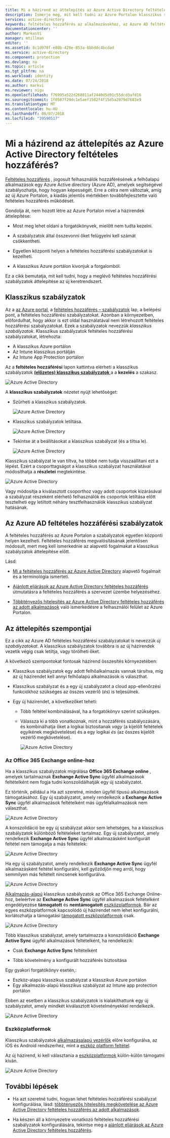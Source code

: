 ```yaml
---
title: Mi a házirend az áttelepítés az Azure Active Directory feltételes hozzáférés? | Microsoft Docs
description: Ismerje meg, mit kell tudni az Azure Portalon klasszikus szabályzatok migrálása.
services: active-directory
keywords: feltételes hozzáférés az alkalmazásokhoz, az Azure AD feltételes hozzáférés, biztonságos hozzáférés a vállalati erőforrásokhoz, a feltételes hozzáférési szabályzatok
documentationcenter: ''
author: MarkusVi
manager: mtillman
editor: ''
ms.assetid: 8c1d978f-e80b-420e-853a-8bbddc4bcdad
ms.service: active-directory
ms.component: protection
ms.devlang: na
ms.topic: article
ms.tgt_pltfrm: na
ms.workload: identity
ms.date: 07/24/2018
ms.author: markvi
ms.reviewer: nigu
ms.openlocfilehash: f76995a522d268011af2440d5d91c55dcd3afd16
ms.sourcegitcommit: 1f0587f29dc1e5aef1502f4f15d5a2079d7683e9
ms.translationtype: MT
ms.contentlocale: hu-HU
ms.lasthandoff: 08/07/2018
ms.locfileid: "39590517"
---
```

# <a name="what-is-a-policy-migration-in-azure-active-directory-conditional-access"></a>Mi a házirend az áttelepítés az Azure Active Directory feltételes hozzáférés? 


[Feltételes hozzáférés](../active-directory-conditional-access-azure-portal.md) , jogosult felhasználók hozzáférésének a felhőalapú alkalmazások egy Azure Active directory (Azure AD), amelyek segítségével szabályozhatja, hogy hogyan képességét. Erre a célra nem változtak, amíg az új Azure Portalon, a kiadás jelentős mértékben továbbfejlesztette való feltételes hozzáférés működését.

Gondolja át, nem hozott létre az Azure Portalon mivel a házirendek áttelepítése:

- Most meg lehet oldani a forgatókönyvek, mielőtt nem tudta kezelni.

- A szabályzatok által összevonni őket felügyelni kell számát csökkentheti.   

- Egyetlen központi helyen a feltételes hozzáférési szabályzatokat is kezelheti.

- A klasszikus Azure portálon kivonjuk a forgalomból.   

Ez a cikk bemutatja, mit kell tudni, hogy a meglévő feltételes hozzáférési szabályzatok áttelepítése az új keretrendszert.
 
## <a name="classic-policies"></a>Klasszikus szabályzatok

Az a [az Azure portal](https://portal.azure.com), a [feltételes hozzáférés – szabályzatok](https://portal.azure.com/#blade/Microsoft_AAD_IAM/ConditionalAccessBlade/Policies) lap, a belépési pont, a feltételes hozzáférési szabályzatokat. Azonban a környezetben, előfordulhat, hogy akkor is ezt oldal használatával nem létrehozott feltételes hozzáférési szabályzatokat. Ezek a szabályzatok nevezzük *klasszikus szabályzatok*. Klasszikus szabályzatok feltételes hozzáférési szabályzatokat, létrehozta:

- A klasszikus Azure portálon
- Az Intune klasszikus portálján
- Az Intune App Protection portálon


Az a **feltételes hozzáférési** lapon kattintva elérheti a klasszikus szabályzatok [ **(előzetes) klasszikus szabályzatok** ](https://portal.azure.com/#blade/Microsoft_AAD_IAM/ConditionalAccessBlade/ClassicPolicies) a a **kezelés** a szakasz. 


![Azure Active Directory](./media/policy-migration/71.png)


A **klasszikus szabályzatok** nézetet nyújt lehetőséget:

- Szűrheti a klasszikus szabályzatok.
 
    ![Azure Active Directory](./media/policy-migration/72.png)

- Klasszikus szabályzatok letiltása.

    ![Azure Active Directory](./media/policy-migration/73.png)
   
- Tekintse át a beállításokat a klasszikus szabályzat (és a tiltsa le).

    ![Azure Active Directory](./media/policy-migration/74.png)


Klasszikus szabályzat le van tiltva, ha többé nem tudja visszaállítani ezt a lépést. Ezért a csoporttagságot a klasszikus szabályzat használatával módosíthatja a **részletei** megtekintése. 

![Azure Active Directory](./media/policy-migration/75.png)

Vagy módosítja a kiválasztott csoporthoz vagy adott csoportok kizárásával a szabályzat részeként elérhető felhasználók és csoportok letiltása előtt tesztelheti egy letiltott néhány tesztfelhasználók klasszikus szabályzat hatásának. 



## <a name="azure-ad-conditional-access-policies"></a>Az Azure AD feltételes hozzáférési szabályzatok

A feltételes hozzáférés az Azure Portalon a szabályzatok egyetlen központi helyen kezelheti. Feltételes hozzáférés megvalósításának jelentősen módosult, mert meg kell ismerkednie az alapvető fogalmakat a klasszikus szabályzatok áttelepítése előtt.

Lásd:

- [Mi a feltételes hozzáférés az Azure Active Directory](../active-directory-conditional-access-azure-portal.md) alapvető fogalmait és a terminológia ismerteti.

- [Ajánlott eljárások az Azure Active Directory feltételes hozzáférés](best-practices.md) útmutatásra a feltételes hozzáférés a szervezet üzembe helyezéséhez.

- [Többtényezős hitelesítés az Azure Active Directory feltételes hozzáférés az adott alkalmazások](app-based-mfa.md) való ismerkedésre a felhasználói felület az Azure Portalon.


 
## <a name="migration-considerations"></a>Az áttelepítés szempontjai

Ez a cikk az Azure AD feltételes hozzáférési szabályzatokat is nevezzük *új szabályzatokat*.
A klasszikus szabályzatok továbbra is az új házirendek vezetik végig csak letiltja, vagy törölheti őket. 

A következő szempontokat fontosak házirend összesítés környezetében:

- Klasszikus szabályzatok egy adott felhőalkalmazás vannak társítva, míg az új házirendet kell annyi felhőalapú alkalmazások is választhat.

- Klasszikus szabályzat és a egy új szabályzatot a cloud app-ellenőrzési funkciókhoz szükséges az összes vezérlő (*és*) is teljesülnek. 


- Egy új házirendet, a következőket teheti:
 
    - Több feltétel kombinálásával, ha a forgatókönyv szerint szükséges. 

    - Válassza ki a több vonatkoznak, mint a hozzáférés szabályozására, és kombinálhatja őket a logikai biztosítanak *vagy* (a kijelölt feltételek egyikének megkövetelése) és a egy logikai *és* (az összes kijelölt vezérlő megkövetelése).

        ![Azure Active Directory](./media/policy-migration/25.png)




### <a name="office-365-exchange-online"></a>Az Office 365 Exchange online-hoz

Ha a klasszikus szabályzatok migrálása **Office 365 Exchange online** , amelyek tartalmaznak **Exchange Active Sync** ügyfél alkalmazások feltételként nem fogja tudni konszolidálhatják egy új szabályzatot. 

Ez történik, például a Ha azt szeretné, minden ügyfél típusú alkalmazások támogatásához. Egy új szabályzatot, amely rendelkezik a **Exchange Active Sync** ügyfél alkalmazások feltételként más ügyfélalkalmazások nem választhat.

![Azure Active Directory](./media/policy-migration/64.png)

A konszolidáció be egy új szabályzat akkor sem lehetséges, ha a klasszikus szabályzatok különböző feltételeket tartalmaz. Egy új szabályzatot, amely rendelkezik **Exchange Active Sync** ügyfél alkalmazásként konfigurált feltétel nem támogatja a más feltételek:   

![Azure Active Directory](./media/policy-migration/08.png)

Ha egy új szabályzatot, amely rendelkezik **Exchange Active Sync** ügyfél alkalmazásként feltétel konfigurálni, kell győződjön meg arról, hogy semmilyen más feltételt nincsenek konfigurálva. 

![Azure Active Directory](./media/policy-migration/16.png)
 

[Alkalmazás-alapú](technical-reference.md#approved-client-app-requirement) klasszikus szabályzatok az Office 365 Exchange Online-hoz, beleértve az **Exchange Active Sync** ügyfél alkalmazások feltételként engedélyezése **támogatott** és **nemtámogatott** [eszközplatformok](technical-reference.md#device-platform-condition). Bár az egyes eszközplatformok kapcsolódó új házirendet nem lehet konfigurálni, korlátozhatja a támogatási [támogatott eszközplatformok](technical-reference.md#device-platform-condition) csak. 

![Azure Active Directory](./media/policy-migration/65.png)

Több klasszikus szabályzat, amely tartalmazza a konszolidáció **Exchange Active Sync** ügyfél alkalmazások feltételként, ha rendelkezik:

- Csak **Exchange Active Sync** feltételként 

- Több követelmény a konfigurált hozzáférés biztosítása

Egy gyakori forgatókönyv esetén,:

- Eszköz-alapú klasszikus szabályzat a klasszikus Azure portálon 
- Egy alkalmazás-alapú klasszikus szabályzat az Intune app protection portálon 
 
Ebben az esetben a klasszikus szabályzatok is kialakíthattunk egy új szabályzatot, amely mindkét kiválasztott követelményekkel rendelkezik.

![Azure Active Directory](./media/policy-migration/62.png)



### <a name="device-platforms"></a>Eszközplatformok

Klasszikus szabályzatok [alkalmazásalapú vezérlők](technical-reference.md#approved-client-app-requirement) előre konfigurálva, az iOS és Android rendszerhez, mint a [eszköz platform feltétel](technical-reference.md#device-platform-condition). 

Az új házirend, ki kell választania a [eszközplatformok](technical-reference.md#device-platform-condition) külön-külön támogatni kíván.

![Azure Active Directory](./media/policy-migration/41.png)



 
 


## <a name="next-steps"></a>További lépések

- Ha azt szeretné tudni, hogyan lehet feltételes hozzáférési szabályzat konfigurálása, lásd: [többtényezős hitelesítés megkövetelése az Azure Active Directory feltételes hozzáférés az adott alkalmazások](app-based-mfa.md).

- Ha készen áll a környezetre vonatkozó feltételes hozzáférési szabályzatok konfigurálására, tekintse meg a [ajánlott eljárások az Azure Active Directory feltételes hozzáférés](best-practices.md). 
